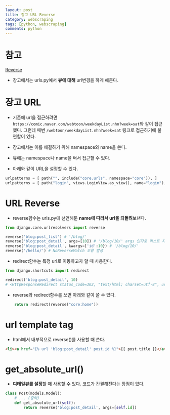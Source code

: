 ```yaml
---
layout: post
title: 장고 URL Reverse
category: webscraping
tags: [python, webscraping]
comments: python
---
```


# 참고

[Reverse](https://github.com/wayhome25/wayhome25.github.io/blob/master/_posts/Django/2017-05-05-django-url-reverse.md)

- 장고에서는 urls.py에서 **뷰에 대해** url변경을 하게 해준다.

# 장고 URL

- 기존에 url을 접근하려면 `https://comic.naver.com/webtoon/weekdayList.nhn?week=sat`와 같이 접근했다. 그런데 매번 `/webtoon/weekdayList.nhn?week=sat` 링크로 접근하기에 불편함이 있다.

- 장고에서는 이를 해결하기 위해 namespace와 name을 쓴다.

- 뷰에는 namespace나 name을 써서 접근할 수 있다.

- 아래와 같이 URL을 설정할 수 있다.

```python
urlpatterns = [ path("", include("core.urls", namespace="core")), ]
urlpatterns = [ path("login", views.LoginView.as_view(), name="login"), ]
```

# URL Reverse

- reverse함수는 urls.py에 선언해둔 **name에 따라서 url을 되돌려**보낸다. 

```python
from django.core.urlresolvers import reverse

reverse('blog:post_list') # '/blog/'
reverse('blog:post_detail', args=[10]) # '/blog/10/' args 인자로 리스트 지정 필요
reverse('blog:post_detail', kwargs=['id':10}) # '/blog/10/'
reverse('/hello/') # NoReverseMatch 오류 발생
```

- redirect함수는 특정 url로 이동하고자 할 때 사용한다.

```python
from django.shortcuts import redirect

redirect('blog:post_detail', 10)
# <HttpResponseRedirect status_code=302, "text/html; charset=utf-8", url="/blog/10/">
```

- reverse와 redirect함수를 쓰면 아래와 같이 쓸 수 있다.

```python
    return redirect(reverse("core:home"))    
```

# url template tag

- html에서 내부적으로 reverse()를 사용할 때 쓴다.

```html
<li><a href="[% url 'blog:post_detail' post.id %}">[[ post.title }}</a> </li>
```

# get_absolute_url()

- **디테일뷰를 설정**할 때 사용할 수 있다. 코드가 간결해진다는 장점이 있다.


```python
class Post(models.Model):
    # ... (중략)
    def get_absolute_url(self):
        return reverse('blog:post_detail', args=[self.id])
```